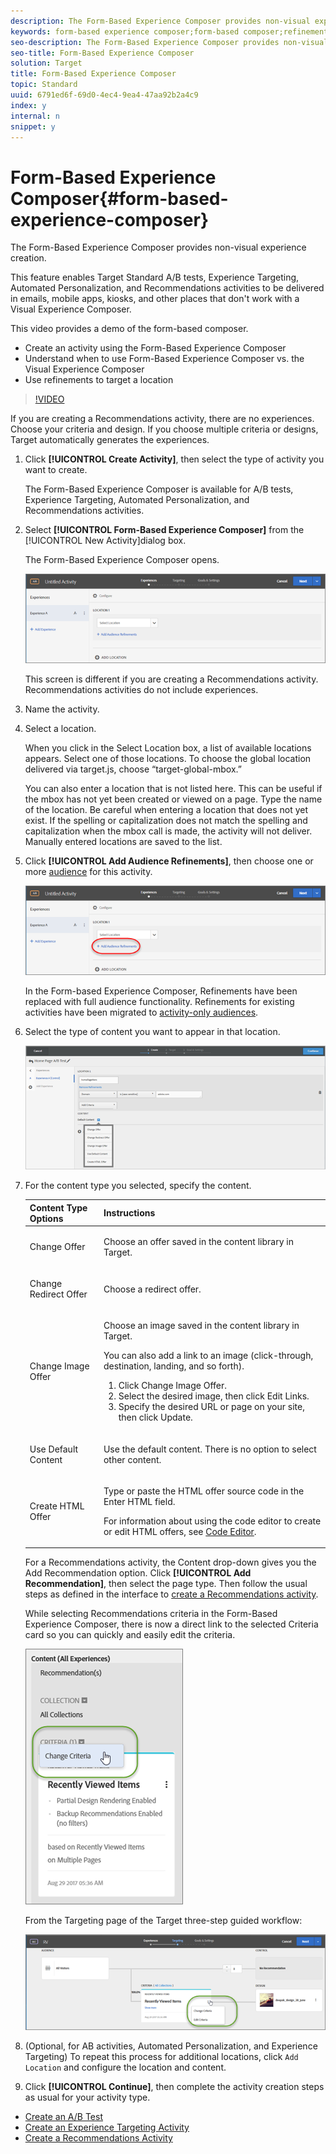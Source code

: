 ```yaml
---
description: The Form-Based Experience Composer provides non-visual experience creation.
keywords: form-based experience composer;form-based composer;refinements
seo-description: The Form-Based Experience Composer provides non-visual experience creation.
seo-title: Form-Based Experience Composer
solution: Target
title: Form-Based Experience Composer
topic: Standard
uuid: 6791ed6f-69d0-4ec4-9ea4-47aa92b2a4c9
index: y
internal: n
snippet: y
---
```


# Form-Based Experience Composer{#form-based-experience-composer}

The Form-Based Experience Composer provides non-visual experience creation.

 This feature enables Target Standard A/B tests, Experience Targeting, Automated Personalization, and Recommendations activities to be delivered in emails, mobile apps, kiosks, and other places that don't work with a Visual Experience Composer.

This video provides a demo of the form-based composer.

* Create an activity using the Form-Based Experience Composer 
* Understand when to use Form-Based Experience Composer vs. the Visual Experience Composer 
* Use refinements to target a location

>[!VIDEO](https://www.youtube.com/watch?v=R9hcD9D1VPY)

If you are creating a Recommendations activity, there are no experiences. Choose your criteria and design. If you choose multiple criteria or designs, Target automatically generates the experiences. 

1. Click **[!UICONTROL Create Activity]**, then select the type of activity you want to create.

   The Form-Based Experience Composer is available for A/B tests, Experience Targeting, Automated Personalization, and Recommendations activities. 
1. Select **[!UICONTROL Form-Based Experience Composer]** from the [!UICONTROL New Activity]dialog box.

   The Form-Based Experience Composer opens.

   ![](assets/location_refinements.png)

   This screen is different if you are creating a Recommendations activity. Recommendations activities do not include experiences. 
1. Name the activity.
1. Select a location.

   When you click in the Select Location box, a list of available locations appears. Select one of those locations. To choose the global location delivered via target.js, choose “target-global-mbox.”

   You can also enter a location that is not listed here. This can be useful if the mbox has not yet been created or viewed on a page. Type the name of the location. Be careful when entering a location that does not yet exist. If the spelling or capitalization does not match the spelling and capitalization when the mbox call is made, the activity will not deliver. Manually entered locations are saved to the list. 
1. Click **[!UICONTROL Add Audience Refinements]**, then choose one or more [audience](../c-target/c-target.md#concept_A782F8481A5041EBA75103CB26376522) for this activity.

   ![](assets/location_refinements_2.png)

   In the Form-based Experience Composer, Refinements have been replaced with full audience functionality. Refinements for existing activities have been migrated to [activity-only audiences](../c-target/creating-activity-only-audience.md#concept_A6BADCF530ED4AE1852E677FEBE68483). 
1. Select the type of content you want to appear in that location.

   ![](assets/form_content.png)

1. For the content type you selected, specify the content.

   <table id="table_38B1D459A99F4CA695B5D94078402A08"> 
   <thead> 
   <tr> 
      <th colname="col1" class="entry"> Content Type Options </th> 
      <th colname="col2" class="entry"> Instructions </th> 
   </tr> 
   </thead>
   <tbody> 
   <tr> 
      <td colname="col1"> <p>Change Offer </p> </td> 
      <td colname="col2"> <p>Choose an offer saved in the content library in Target. </p> </td> 
   </tr> 
   <tr> 
      <td colname="col1"> <p>Change Redirect Offer </p> </td> 
      <td colname="col2"> <p>Choose a redirect offer. </p> </td> 
   </tr> 
   <tr> 
      <td colname="col1"> <p>Change Image Offer </p> </td> 
      <td colname="col2"> <p>Choose an image saved in the content library in Target. </p> <p>You can also add a link to an image (click-through, destination, landing, and so forth). </p> <p> 
      <ol id="ol_9DB0607503124884ACB3823E9BF7DB19"> 
         <li id="li_69308FBB39F2479682D3E768555A8F8D">Click <span class="uicontrol"> Change Image Offer</span>. </li> 
         <li id="li_B79C509BF3B6402C835B84C6D30F29CE">Select the desired image, then click <span class="uicontrol"> Edit Links</span>. </li> 
         <li id="li_BEBB94C9F3C94678B196E26CDDBF2425">Specify the desired URL or page on your site, then click <span class="uicontrol"> Update</span>. </li> 
      </ol> </p> </td> 
   </tr> 
   <tr> 
      <td colname="col1"> <p>Use Default Content </p> </td> 
      <td colname="col2"> <p>Use the default content. There is no option to select other content. </p> </td> 
   </tr> 
   <tr> 
      <td colname="col1"> <p>Create HTML Offer </p> </td> 
      <td colname="col2"> <p>Type or paste the HTML offer source code in the Enter HTML field. </p> <p>For information about using the code editor to create or edit HTML offers, see <a href="../c-experiences/c-visual-experience-composer/c-vec-code-editor/c-vec-code-editor.md#concept_B3A6E9EE3A60406DB640E205EA1745B5" format="dita" scope="local"> Code Editor</a>. </p> </td> 
   </tr> 
   </tbody> 
   </table>

   For a Recommendations activity, the Content drop-down gives you the Add Recommendation option. Click **[!UICONTROL Add Recommendation]**, then select the page type. Then follow the usual steps as defined in the interface to [create a Recommendations activity](https://marketing.adobe.com/resources/help/en_US/target/recs/t_create_recs_activity.html).

   While selecting Recommendations criteria in the Form-Based Experience Composer, there is now a direct link to the selected Criteria card so you can quickly and easily edit the criteria.

   ![](assets/change_criteria.png)

   From the Targeting page of the Target three-step guided workflow:

   ![](assets/change_criteria_2.png)

1. (Optional, for AB activities, Automated Personalization, and Experience Targeting) To repeat this process for additional locations, click `Add Location` and configure the location and content.
1. Click **[!UICONTROL Continue]**, then complete the activity creation steps as usual for your activity type.

* [Create an A/B Test](../c-activities/t-test-ab/t-test-create-ab/t-test-create-ab.md#task_68C8079BF9FF4625A3BD6680D554BB72) 
* [Create an Experience Targeting Activity](../c-activities/t-experience-target/t-xt-create/t-xt-create.md#task_D6B3429AC31549E1A70EDF04B3DDC765) 
* [Create a Recommendations Activity](../c-recommendations/t-create-recs-activity/t-create-recs-activity.md#task_6874328773C64C44A73F0A130AD3F96F)

